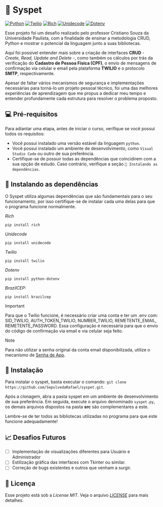 # 🐶 Syspet

<a href="https://www.python.org/"><img src="https://img.shields.io/badge/PYTHON-000000?style=for-the-badge&logo=python&logoColor=facc56" alt="Python"></a>
<a href="https://www.twilio.com/docs"><img src="https://img.shields.io/badge/TWILIO-000000?style=for-the-badge&logo=twilio&logoColor=f42a43" alt="Twilio"></a>
<a href="https://github.com/Textualize/rich/"><img src="https://img.shields.io/badge/RICH-000000?style=for-the-badge&logo=rich&logoColor=b8ab36" alt="Rich"></a>
<a href="https://pypi.org/project/Unidecode/"><img src="https://img.shields.io/badge/UNIDECODE-000000?style=for-the-badge&logo=unicode&logoColor=5088ea" alt="Unidecode"></a>
<a href="https://ai.google.dev/gemini-api/docs/quickstart?hl=pt-br/"><img src="https://img.shields.io/badge/.ENV-000000?style=for-the-badge&logo=dotenv&logoColor=ebd33c" alt="Dotenv"></a>

Esse projeto foi um desafio realizado pelo professor Cristiano Souza da Universidade Paulista, com a finalidade de ensinar a metodologia CRUD, Python e mostrar o potencial da linguagem junto a suas bibliotecas.

Aqui foi possível entender mais sobre a criação de interfaces **CRUD** - *Create, Read, Update and Delete* -, como também os cálculos por trás da verificação do **Cadastro de Pessoa Física (CPF)**, o envio de mensagens de confirmação via celular e email pela plataforma **TWILIO** e o protocolo **SMTP**, respectivamente.

Apesar de faltar vários mecanismos de segurança e implementações necessárias para torná-lo um projeto pessoal técnico, foi uma das melhores experiências de aprendizagem que me propus a dedicar meu tempo e entender profundamente cada estrutura para resolver o problema proposto.

## 💻 Pré-requisitos
Para adiantar uma etapa, antes de iniciar o curso, verifique se você possui todos os requisitos:

- Você possui instalado uma versão estável da linguagem `python`.
- Você possui instalado um ambiente de desenvolvimento, como `Visual Studio Code` ou outro de sua preferência.
- Certifique-se de possuir todas as dependências que coincidirem com a sua opção de estudo. Caso contrário, verifique a seção `🚀 Instalando as dependências`.

## 🚀 Instalando as dependências
O Syspet utiliza algumas dependências que são fundamentais para o seu funcionamento, por isso certifique-se de instalar cada uma delas para que o programa funcione normalmente.

*Rich*
```
pip install rich
```

*Unidecode*
```
pip install unidecode
```

*Twilio*
```
pip install twilio
```

*Dotenv*
```
pip install python-dotenv
```

*BrazilCEP:*
```
pip install brazilcep
```

> [!IMPORTANT]
> Para que o Twilio funcione, é necessário criar uma conta e ter um .env com: SID_TWILIO, AUTH_TOKEN_TWILIO, NUMBER_TWILIO, REMETENTE_EMAIL, REMETENTE_PASSWORD. Essa configuração é necessária para que o envio do código de confirmação via email e via celular seja feito.

> [!NOTE]
> Para não utilizar a senha original da conta email disponibilizada, utilize o mecanismo de [Senha de App](https://support.google.com/accounts/answer/185833?hl=pt-BR).

## 📱 Instalação
Para instalar o syspet, basta executar o comando: `git clone https://github.com/SepulvedaRafael/syspet.git`.

Após a clonagem, abra a pasta syspet em um ambiente de desenvolvimento de sua preferência. Em seguida, execute o arquivo denominado `syspet.py`, os demais arquivos dispostos na pasta **src** são complementares a este.

Lembre-se de ter todos as bibliotecas utilizadas no programa para que este funcione adequadamente!

## 📈 Desafios Futuros
- [ ] Implementação de visualizações diferentes para Usuário e Administrador
- [ ] Estilização gráfica das interfaces com Tkinter ou similar.
- [ ] Correção de bugs existentes e outros que venham a surgir.

## 📝 Licença
Esse projeto está sob a *License MIT*. Veja o arquivo *[LICENSE](LICENSE.md)* para mais detalhes.